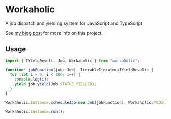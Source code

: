 # Workaholic
A job dispatch and yielding system for JavaScript and TypeScript

See [my blog post](https://www.skidsdev.xyz/post/post/10) for more info on this project.


## Usage

```ts
import { IYieldResult, Job, Workaholic } from "workaholic";

function* jobFunction(job: Job): IterableIterator<IYieldResult> {
  for (let i = 0; i < 100; i++) {
    console.log(i);
    yield job.yield(Job.STATUS_YIELDED);
  }
}

Workaholic.Instance.scheduleJob(new Job(jobFunction), Workaholic.PRIORITY_MED);

Workaholic.Instance.run();
```
